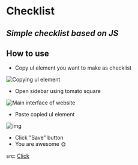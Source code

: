 # Checklist

## _Simple checklist based on JS_

## How to use

- Copy ul element you want to make as checklist

![Copying ul element](https://i.imgur.com/FvZYBV4.png)

- Open sidebar using tomato square

![Main interface of website](https://i.imgur.com/LglakY9.png)

- Paste copied ul element

![img](https://i.imgur.com/LJImb4q.png)

- Click "Save" button
- You are awesome 🌞

src: [Click](https://https://github.com/sweetsummergone/checklist/)

